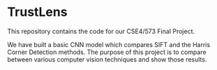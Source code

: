 # TrustLens
This repository contains the code for our CSE4/573 Final Project.

We have built a basic CNN model which compares SIFT and the Harris Corner Detection methods. 
The purpose of this project is to compare between various computer vision techniques and show those results.
